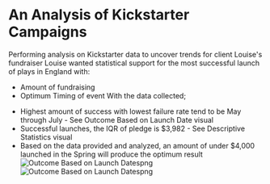 # An Analysis of Kickstarter Campaigns
 Performing analysis on Kickstarter data to uncover trends for client Louise's fundraiser
 Louise wanted statistical support for the most successful launch of plays in England with:
- Amount of fundraising
- Optimum Timing of event
With the data collected;
* Highest amount of success with lowest failure rate tend to be May through July - See Outcome Based on Launch Date visual
* Successful launches, the IQR of pledge is $3,982 - See Descriptive Statistics visual
* Based on the data provided and analyzed, an amount of under $4,000 launched in the Spring will produce the optimum result
![Outcome Based on Launch Datespng](https://user-images.githubusercontent.com/91889241/145678108-ad959f9d-30b9-4c82-a789-617a40c8fb2f.png)
![Outcome Based on Launch Datespng](https://user-images.githubusercontent.com/91889241/145678118-520a5bd3-66e2-46f5-ac23-b4f80c4bd0f5.png)

